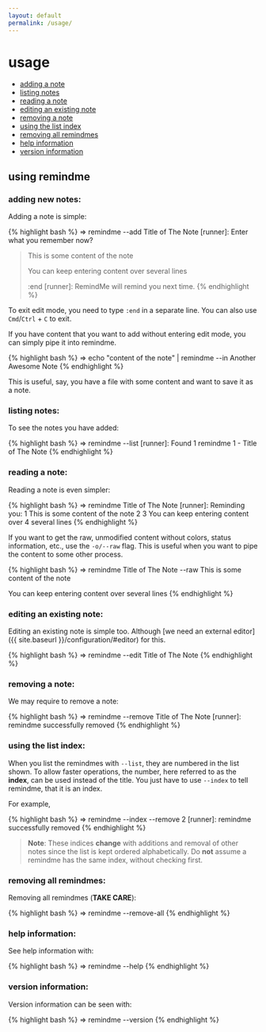 ```yaml
---
layout: default
permalink: /usage/
---
```


# usage

* [adding a note](#add)
* [listing notes](#list)
* [reading a note](#read)
* [editing an existing note](#edit)
* [removing a note](#remove)
* [using the list index](#index)
* [removing all remindmes](#remove-all)
* [help information](#help)
* [version information](#version)

<a name="usage"></a>

## using remindme

<a name="add"></a>

### adding new notes:
Adding a note is simple:

{% highlight bash %}
⇒ remindme --add Title of The Note
[runner]: Enter what you remember now?
> This is some content of the note
>
> You can keep entering content over
> several lines
>
> :end
[runner]: RemindMe will remind you next time.
{% endhighlight %}

To exit edit mode, you need to type `:end` in a separate line. You can also use `Cmd`/`Ctrl` + `C` to exit.

If you have content that you want to add without entering edit mode, you can simply pipe it into remindme.

{% highlight bash %}
⇒ echo "content of the note" | remindme --in Another Awesome Note
{% endhighlight %}

This is useful, say, you have a file with some content and want to save it as a note.


<a name="list"></a>

### listing notes:

To see the notes you have added:

{% highlight bash %}
⇒ remindme --list
[runner]: Found 1 remindme
1  - Title of The Note
{% endhighlight %}


<a name="read"></a>

### reading a note:

Reading a note is even simpler:

{% highlight bash %}
⇒ remindme Title of The Note
[runner]: Reminding you:
1 This is some content of the note
2
3 You can keep entering content over
4 several lines
{% endhighlight %}

If you want to get the raw, unmodified content
without colors, status information, etc.,
use the `-o/--raw` flag. This is useful when you want to
pipe the content to some other process.

{% highlight bash %}
⇒ remindme Title of The Note --raw
This is some content of the note

You can keep entering content over
several lines
{% endhighlight %}


<a name="edit"></a>

### editing an existing note:

Editing an existing note is simple too. Although [we need an external editor]({{ site.baseurl }}/configuration/#editor) for this.

{% highlight bash %}
⇒ remindme --edit Title of The Note
{% endhighlight %}


<a name="remove"></a>

### removing a note:

We may require to remove a note:

{% highlight bash %}
⇒ remindme --remove Title of The Note
[runner]: remindme successfully removed
{% endhighlight %}


<a name="index"></a>

### using the list index:

When you list the remindmes with `--list`, they are numbered in the list
shown. To allow faster operations, the number, here referred to as the
**index**, can be used instead of the title. You just have to use `--index`
to tell remindme, that it is an index.

For example,

{% highlight bash %}
⇒ remindme --index --remove 2
[runner]: remindme successfully removed
{% endhighlight %}

> **Note**: These indices **change** with additions and removal of other notes since
> the list is kept ordered alphabetically. Do **not** assume a remindme has the
> same index, without checking first.


<a name="remove-all"></a>

### removing all remindmes:

Removing all remindmes (**TAKE CARE**):

{% highlight bash %}
⇒ remindme --remove-all
{% endhighlight %}

<a name="help"></a>

### help information:

See help information with:

{% highlight bash %}
⇒ remindme --help
{% endhighlight %}

<a name="version"></a>

### version information:

Version information can be seen with:

{% highlight bash %}
⇒ remindme --version
{% endhighlight %}
